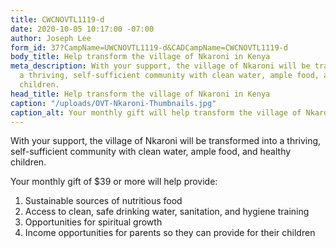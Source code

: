 ```yaml
---
title: CWCNOVTL1119-d
date: 2020-10-05 10:17:00 -07:00
author: Joseph Lee
form_id: 37?CampName=UWCNOVTL1119-d&CADCampName=CWCNOVTL1119-d
body_title: Help transform the village of Nkaroni in Kenya
meta_description: With your support, the village of Nkaroni will be transformed into
  a thriving, self-sufficient community with clean water, ample food, and healthy
  children.
head_title: Help transform the village of Nkaroni in Kenya
caption: "/uploads/OVT-Nkaroni-Thumbnails.jpg"
caption_alt: Your monthly gift will help transform the village of Nkaroni!
---
```


With your support, the village of Nkaroni will be transformed into a thriving, self-sufficient community with clean water, ample food, and healthy children.

Your monthly gift of $39 or more will help provide:

1. Sustainable sources of nutritious food
2. Access to clean, safe drinking water, sanitation, and hygiene training
3. Opportunities for spiritual growth
4. Income opportunities for parents so they can provide for their children
